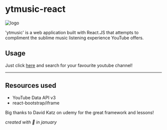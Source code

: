 # ytmusic-react
![logo](https://github.com/jaruserickson/ytmusic/blob/master/img/banner.png?raw=true "logo!")

'ytmusic' is a web application built with React.JS that attempts to compliment the sublime music listening experience YouTube offers.

## Usage
Just click [here](http://jaruserickson.com/ytmusic-react) and search for your favourite youtube channel!

---

## Resources used
- YouTube Data API v3
- react-bootstrap/iframe

Big thanks to David Katz on udemy for the great framework and lessons!

*created with :purple_heart: in january*
